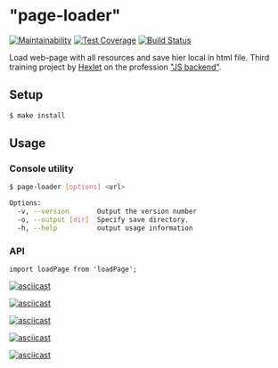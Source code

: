 # "page-loader"

[![Maintainability](https://api.codeclimate.com/v1/badges/78bcb5e1308888cb666e/maintainability)](https://codeclimate.com/github/sergpvv/backend-project-lvl3/maintainability)
[![Test Coverage](https://api.codeclimate.com/v1/badges/78bcb5e1308888cb666e/test_coverage)](https://codeclimate.com/github/sergpvv/backend-project-lvl3/test_coverage)
[![Build Status](https://travis-ci.org/sergpvv/backend-project-lvl3.svg?branch=master)](https://travis-ci.org/sergpvv/backend-project-lvl3)

Load web-page with all resources and save hier local in html file.
Third training project by [Hexlet](https://hexlet.io/#features) on the profession ["JS backend"](https://hexlet.io/professions/backend).

## Setup

```sh
$ make install
```

## Usage
### Console utility
```sh
$ page-loader [options] <url>

Options:
  -v, --version       Output the version number
  -o, --output [dir]  Specify save directory.
  -h, --help          output usage information

```
### API
```
import loadPage from 'loadPage';
```

[![asciicast](https://asciinema.org/a/tBn0MYq7eYxnb76ZGVrNooXEL.svg)](https://asciinema.org/a/tBn0MYq7eYxnb76ZGVrNooXEL)

[![asciicast](https://asciinema.org/a/u63efX5lgzMxYKvSCEl38sqdk.svg)](https://asciinema.org/a/u63efX5lgzMxYKvSCEl38sqdk)

[![asciicast](https://asciinema.org/a/ruwottP5yOex1jiwJ2JZlgmDG.svg)](https://asciinema.org/a/ruwottP5yOex1jiwJ2JZlgmDG)

[![asciicast](https://asciinema.org/a/aVOWJ1lFRmGL3tjyQCiIRgZMc.svg)](https://asciinema.org/a/aVOWJ1lFRmGL3tjyQCiIRgZMc)

[![asciicast](https://asciinema.org/a/w8a938qGHS1xJyEkw4GDVLJcg.svg)](https://asciinema.org/a/w8a938qGHS1xJyEkw4GDVLJcg)
